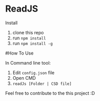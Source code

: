 # ReadJS
Install
1. clone this repo 
2. run `npm install`
3. run `npm install -g`

#How To Use

In Command line tool:
1. Edit `config.json` file
2. Open CMD
3. `readJs [Folder | CSD file]`

Feel free to contribute to the this project :D
